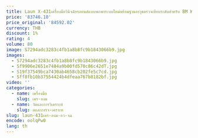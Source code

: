 ```yaml
---
title: Laun X-431เครื่องมือวินิจฉัยรถยนต์แบบพกพาระบบใหม่พร้อมฐานอาวุธตรวจเทียบระดับสำหรับ BM W Benz
price: '83746.10'
price_original: '84592.02'
currency: THB
discount: 1%
rating: 4
volume: 80
image: S7294adc3283c4fb1a8b8fc9b1843066b9.jpg
images:
  - S7294adc3283c4fb1a8b8fc9b1843066b9.jpg
  - Sf9906e2651e7484a9b00fd570c86c42dT.jpg
  - S19f37549bca7430ab4658cb202fe5c7cd.jpg
  - Sff8fb10b37554424b4dfeaa767b8182bf.jpg
video: ''
categories:
  - name: เครื่องมือ
    slug: เคร-องม
  - name: วัดและการวิเคราะห์
    slug: ดและการว-เคราะห
slug: laun-431เคร-องม-อว-จฉ
encode: oolqPw0
lang: th
---
```

  